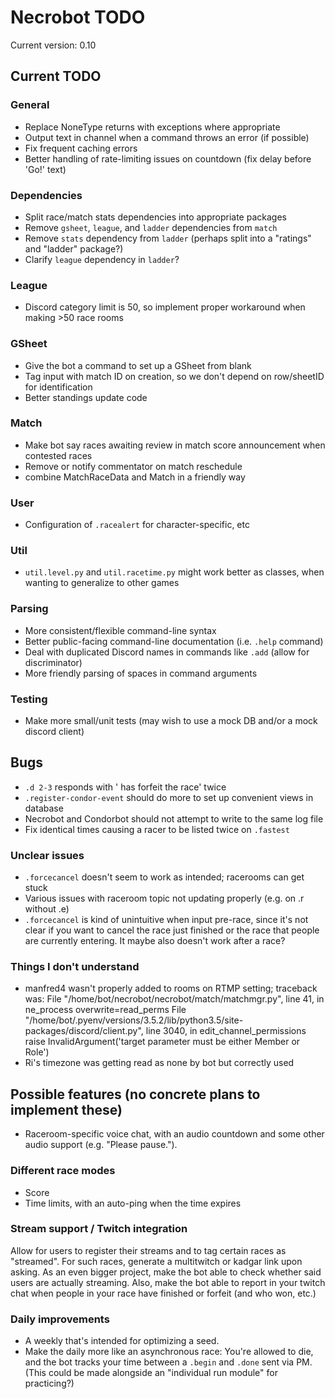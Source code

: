 # Necrobot TODO

Current version: 0.10

## Current TODO

### General
- Replace NoneType returns with exceptions where appropriate
- Output text in channel when a command throws an error (if possible)
- Fix frequent caching errors
- Better handling of rate-limiting issues on countdown (fix delay before 'Go!' text)

### Dependencies
- Split race/match stats dependencies into appropriate packages 
- Remove `gsheet`, `league`, and `ladder` dependencies from `match`
- Remove `stats` dependency from `ladder` (perhaps split into a "ratings" and "ladder" package?)
- Clarify `league` dependency in `ladder`?

### League
- Discord category limit is 50, so implement proper workaround when making >50 race rooms

### GSheet
- Give the bot a command to set up a GSheet from blank
- Tag input with match ID on creation, so we don't depend on row/sheetID for identification
- Better standings update code

### Match
- Make bot say races awaiting review in match score announcement when contested races
- Remove or notify commentator on match reschedule
- combine MatchRaceData and Match in a friendly way

### User
- Configuration of `.racealert` for character-specific, etc

### Util
- `util.level.py` and `util.racetime.py` might work better as classes, when wanting to generalize to other games

### Parsing
- More consistent/flexible command-line syntax
- Better public-facing command-line documentation (i.e. `.help` command)
- Deal with duplicated Discord names in commands like `.add` (allow for discriminator)
- More friendly parsing of spaces in command arguments

### Testing
- Make more small/unit tests (may wish to use a mock DB and/or a mock discord client)

## Bugs
- `.d 2-3` responds with '<player> has forfeit the race' twice
- `.register-condor-event` should do more to set up convenient views in database
- Necrobot and Condorbot should not attempt to write to the same log file
- Fix identical times causing a racer to be listed twice on `.fastest`

### Unclear issues
- `.forcecancel` doesn't seem to work as intended; racerooms can get stuck
- Various issues with raceroom topic not updating properly (e.g. on .r without .e)
- `.forcecancel` is kind of unintuitive when input pre-race, since it's not clear if you want to cancel the race
just finished or the race that people are currently entering. It maybe also doesn't work after a race?

### Things I don't understand

- manfred4 wasn't properly added to rooms on RTMP setting; traceback was:
  File "/home/bot/necrobot/necrobot/match/matchmgr.py", line 41, in ne_process
    overwrite=read_perms
  File "/home/bot/.pyenv/versions/3.5.2/lib/python3.5/site-packages/discord/client.py", line 3040, in edit_channel_permissions
    raise InvalidArgument('target parameter must be either Member or Role')
- Ri's timezone was getting read as none by bot but correctly used

## Possible features (no concrete plans to implement these)

- Raceroom-specific voice chat, with an audio countdown and some other audio support (e.g. "Please pause.").

### Different race modes

- Score
- Time limits, with an auto-ping when the time expires

### Stream support / Twitch integration

Allow for users to register their streams and to tag certain races as "streamed". For such races, generate 
a multitwitch or kadgar link upon asking. As an even bigger project, make the bot able to check whether said 
users are actually streaming. Also, make the bot able to report in your twitch chat when people in your race 
have finished or forfeit (and who won, etc.)

### Daily improvements

- A weekly that's intended for optimizing a seed.
- Make the daily more like an asynchronous race: You're allowed to die, and the bot tracks your time between a
`.begin` and `.done` sent via PM. (This could be made alongside an "individual run module" for practicing?)
